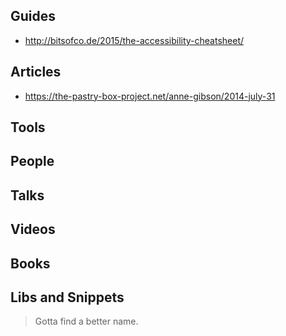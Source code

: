 ## Guides
- http://bitsofco.de/2015/the-accessibility-cheatsheet/

## Articles
- https://the-pastry-box-project.net/anne-gibson/2014-july-31

## Tools

## People

## Talks

## Videos

## Books

## Libs and Snippets
> Gotta find a better name.
